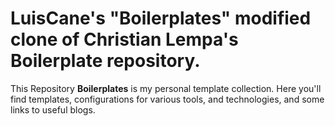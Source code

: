 # LuisCane's "Boilerplates" modified clone of Christian Lempa's Boilerplate repository.

This Repository **Boilerplates** is my personal template collection. Here you'll find templates, configurations for various tools, and technologies, and some links to useful blogs. 
